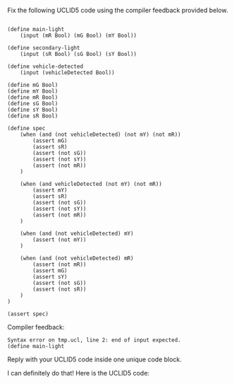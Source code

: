 
Fix the following UCLID5 code using the compiler feedback provided below.

```

(define main-light
    (input (mR Bool) (mG Bool) (mY Bool))

(define secondary-light
    (input (sR Bool) (sG Bool) (sY Bool))

(define vehicle-detected
    (input (vehicleDetected Bool))

(define mG Bool)
(define mY Bool)
(define mR Bool)
(define sG Bool)
(define sY Bool)
(define sR Bool)

(define spec
    (when (and (not vehicleDetected) (not mY) (not mR))
        (assert mG)
        (assert sR)
        (assert (not sG))
        (assert (not sY))
        (assert (not mR))
    )
    
    (when (and vehicleDetected (not mY) (not mR))
        (assert mY)
        (assert sR)
        (assert (not sG))
        (assert (not sY))
        (assert (not mR))
    )
    
    (when (and (not vehicleDetected) mY)
        (assert (not mY))
    )
    
    (when (and (not vehicleDetected) mR)
        (assert (not mR))
        (assert mG)
        (assert sY)
        (assert (not sG))
        (assert (not sR))
    )
)

(assert spec)
```

Compiler feedback:

```
Syntax error on tmp.ucl, line 2: end of input expected.
(define main-light

```
Reply with your UCLID5 code inside one unique code block.

I can definitely do that! Here is the UCLID5 code:
```
